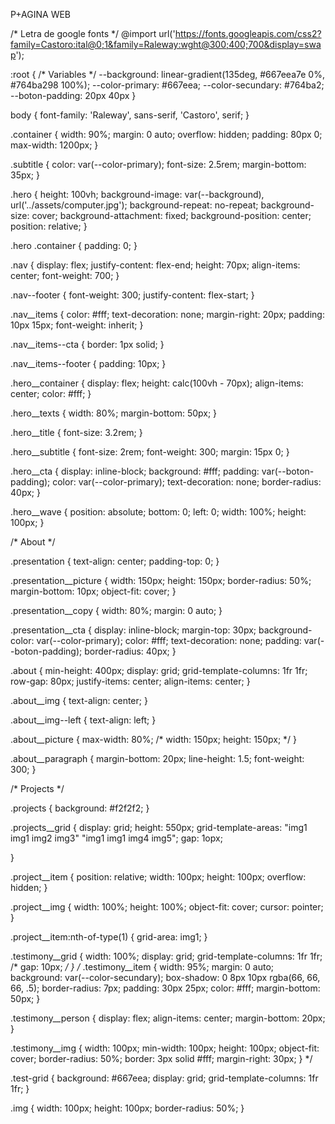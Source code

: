 P+AGINA WEB 

/* Letra de google fonts */
@import url('https://fonts.googleapis.com/css2?family=Castoro:ital@0;1&family=Raleway:wght@300;400;700&display=swap');

:root {
    /* Variables */
    --background: linear-gradient(135deg, #667eea7e 0%, #764ba298 100%);
    --color-primary: #667eea;
    --color-secundary: #764ba2;
    --boton-padding: 20px 40px
}

body {
    font-family: 'Raleway', sans-serif, 'Castoro', serif;
}

.container {
    width: 90%;
    margin: 0 auto;
    overflow: hidden;
    padding: 80px 0;
    max-width: 1200px;
}

.subtitle {
    color: var(--color-primary);
    font-size: 2.5rem;
    margin-bottom: 35px;
}

.hero {
    height: 100vh;
    background-image: var(--background), url('../assets/computer.jpg');
    background-repeat: no-repeat;
    background-size: cover;
    background-attachment: fixed;
    background-position: center;
    position: relative;
}

.hero .container {
    padding: 0;
}

.nav {
    display: flex;
    justify-content: flex-end;
    height: 70px;
    align-items: center;
    font-weight: 700;
}

.nav--footer {
    font-weight: 300;
    justify-content: flex-start;
}

.nav__items {
    color: #fff;
    text-decoration: none;
    margin-right: 20px;
    padding: 10px 15px;
    font-weight: inherit;
}

.nav__items--cta {
    border: 1px solid;
}

.nav__items--footer {
    padding: 10px;
}


.hero__container {
    display: flex;
    height: calc(100vh - 70px);
    align-items: center;
    color: #fff;
}

.hero__texts {
    width: 80%;
    margin-bottom: 50px;
}

.hero__title {
    font-size: 3.2rem;
}

.hero__subtitle {
    font-size: 2rem;
    font-weight: 300;
    margin: 15px 0;
}

.hero__cta {
    display: inline-block;
    background: #fff;
    padding: var(--boton-padding);
    color: var(--color-primary);
    text-decoration: none;
    border-radius: 40px;
}

.hero__wave {
    position: absolute;
    bottom: 0;
    left: 0;
    width: 100%;
    height: 100px;
}

/* About */

.presentation {
    text-align: center;
    padding-top: 0;
}

.presentation__picture {
    width: 150px;
    height: 150px;
    border-radius: 50%;
    margin-bottom: 10px;
    object-fit: cover;
} 

.presentation__copy {
    width: 80%;
    margin: 0 auto;
}

.presentation__cta {
    display: inline-block;
    margin-top: 30px;
    background-color: var(--color-primary);
    color: #fff;
    text-decoration: none;
    padding: var(--boton-padding);
    border-radius: 40px;
}

.about {
    min-height: 400px;
    display: grid;
    grid-template-columns: 1fr 1fr;
    row-gap: 80px;
    justify-items: center;
    align-items: center;
}

.about__img {
    text-align: center;
}

.about__img--left {
    text-align: left;
}

.about__picture {
    max-width: 80%;
    /* width: 150px;
    height: 150px; */
}

.about__paragraph {
    margin-bottom: 20px;
    line-height: 1.5;
    font-weight: 300;
}

/* Projects */

.projects {
    background: #f2f2f2;
}

.projects__grid {
    display: grid;
    height: 550px;
    grid-template-areas: 
    "img1 img1 img2 img3"
    "img1 img1 img4 img5";
    gap: 1opx;

}

.project__item {
    position: relative;
    width: 100px;
    height: 100px;
    overflow: hidden;
}

.project__img {
    width: 100%;
    height: 100%;
    object-fit: cover;
    cursor: pointer;
}

.project__item:nth-of-type(1) {
    grid-area: img1;
}

.testimony__grid {
    width: 100%;
    display: grid;
    grid-template-columns: 1fr 1fr;
    /* gap: 10px; */
}
/* 
.testimony__item {
    width: 95%;
    margin: 0 auto;
    background: var(--color-secundary);
    box-shadow: 0 8px 10px rgba(66, 66, 66, .5);
    border-radius: 7px;
    padding: 30px 25px;
    color: #fff;
    margin-bottom: 50px;
}

.testimony__person {
    display: flex;
    align-items: center;
    margin-bottom: 20px;
}

.testimony__img {
    width: 100px;
    min-width: 100px;
    height: 100px;
    object-fit: cover;
    border-radius: 50%;
    border: 3px solid #fff;
    margin-right: 30px;
} */

.test-grid {
    background: #667eea;
    display: grid;
    grid-template-columns: 1fr 1fr;
}

.img {
    width: 100px;
    height: 100px;
    border-radius: 50%;
}